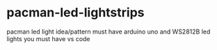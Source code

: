 # pacman-led-lightstrips
pacman led light idea/pattern must have arduino uno and WS2812B led lights 
you must have vs code
